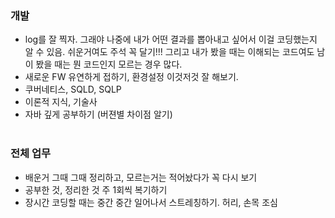 ### 개발
- log를 잘 찍자. 그래야 나중에 내가 어떤 결과를 뽑아내고 싶어서 이걸 코딩했는지 알 수 있음. 쉬운거여도 주석 꼭 달기!!! 그리고 내가 봤을 때는 이해되는 코드여도 남이 봤을 때는 뭔 코드인지 모르는 경우 많다.
- 새로운 FW 유연하게 접하기, 환경설정 이것저것 잘 해보기.
- 쿠버네티스, SQLD, SQLP
- 이론적 지식, 기술사
- 자바 깊게 공부하기 (버젼별 차이점 알기)
<br/><br/>

### 전체 업무
- 배운거 그때 그때 정리하고, 모르는거는 적어놨다가 꼭 다시 보기
- 공부한 것, 정리한 것 주 1회씩 복기하기
- 장시간 코딩할 때는 중간 중간 일어나서 스트레칭하기. 허리, 손목 조심
<br/><br/>
